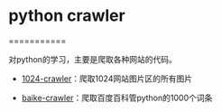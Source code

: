 # python crawler
===========

对python的学习，主要是爬取各种网站的代码。


- [1024-crawler](https://github.com/ityouknow/python-crawler/tree/master/1024)：爬取1024网站图片区的所有图片

- [baike-crawler](https://github.com/ityouknow/python-crawler/tree/master/baike)：爬取百度百科管python的1000个词条




